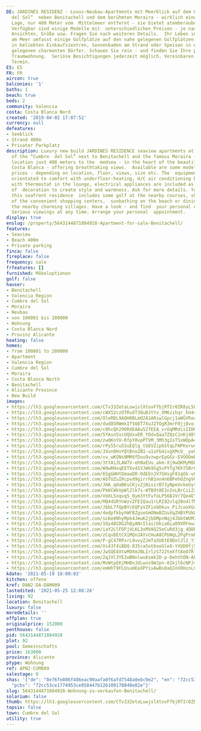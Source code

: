 ```yaml
---
DE: JARDINES RESIDENZ - Luxus-Neubau-Apartments mit Meerblick auf dem Gipfel des „Cumbre
  del Sol“  neben Benitachell und dem berühmten Moraira - wirklich eine einzigartige
  Lage, nur 400 Meter vom  Mittelmeer entfernt - sie bietet atemberaubende Ausblicke.
  Verfügbar sind einige Modelle mit  unterschiedlichen Preisen - je nach Lage, Boden,
  Ansichten, Größe usw. Fragen Sie nach weiteren Details.  Ihr Leben in dieser Residenz
  am Meer umfasst einige Golfplätze auf den nahe gelegenen Golfplätzen,  Einkaufsmöglichkeiten
  in beliebten Einkaufszentren, Sonnenbaden am Strand oder Speisen in einem der  nahe
  gelegenen charmanten Dörfer. Schauen Sie rein - und finden Sie Ihre persönliche
  Traumwohnung.  Seriöse Besichtigungen jederzeit möglich. Vereinbaren Sie Ihren persönlichen
  Termin.
ES: ES
FR: FR
aircon: true
balconies: '1'
baths: 1
beach: true
beds: 2
community: Valencia
costa: Costa Blanca Nord
created: '2019-04-02 17:07:52'
currency: null
defeatures:
- Seeblick
- Strand 400m
- Privater Parkplatz
description: Luxury new build JARDINES RESIDENCE seaview apartments at the summit
  of the “Cumbre  del Sol” next to Benitachell and the famous Moraira - really a unique
  location just 400 meters to the  medsea - in the heart of the beautiful northern
  Costa Blanca - offering breathtaking views.  Available are some models with different
  prices - depending on location, floor, views, size etc. The  equipments are also
  orientated to comfort with underfloor-heating, H/C air conditioning by  conduits
  with thermostat in the lounge, electrical appliances are included as well as a project
  of  decoration to create style and warmness. Ask for more details. Your life in
  this seafront residence  includes some golf at the nearby courses, shopping in any
  of the convenient shopping centers,  sunbathing on the beach or dining in any of
  the nearby charming villages. Have a look - and find  your personal dream apartment.
  Serious viewings at any time. Arrange your personal  appointment.
display: true
enslug: /property/5643144871804928-Apartment-for-sale-Benitachell/
features:
- Seaview
- Beach 400m
- Private parking
finca: false
fireplace: false
frequency: sale
frfeatures: []
furnished: Möbeloptionen
golf: false
hauser:
- Benitachell
- Valencia Region
- Cumbre del Sol
- Moraira
- Neubau
- von 100001 bis 200000
- Wohnung
- Costa Blanca Nord
- Provinz Alicante
heating: false
homes:
- from 100001 to 200000
- Apartment
- Valencia Region
- Cumbre del Sol
- Moraira
- Costa Blanca North
- Benitachell
- Alicante Province
- New Build
images:
- https://lh3.googleusercontent.com/CTv33ZetaLuwjslXtovFfbjRTIr0ZR8yL5LDpSngnfC_inK6SORU6A3gd8yZUzCqykORNIXsJBQx0PVqDAV-MrGYAmTgLicVWQ=w640-rj-e30-l100
- https://lh3.googleusercontent.com/cWXS2czOTRuOT3QuBJtYx_XM6zihqr_hU44JQLMHn-S6bMSOtWPMn6joBfgJIOiVTxR0Ns761pC0lSN8WGbhF_rf5Xx0zGla=w640-rj-e30-l100
- https://lh3.googleusercontent.com/OleRDL9AQH0BLmO2A1ARiwlGpcj1aWGVRooIFHn085rCTNySwGH98hB-L98S1ZdRhWL6gMYoalamnB_ADvArNDX10CViimKwEAk=w640-rj-e30-l100
- https://lh3.googleusercontent.com/dud85RWmkIf508T7XuJZfOgR3mrF0jj8vo1gkVlLXmGHpjtE3UlKLQN46TmB12pL0sb_V65ZhzSiJyF7_VnPEfIxqxDCLSml5Q=w640-rj-e30-l100
- https://lh3.googleusercontent.com/c0hcQh29ORdEAAu5ZfEEA_vrOqMRdisIIDH3J6mGE-lMdTAdDi0cuW9s6cFfs-fbluxNAerJICS2qqI78_xjIJltMYWhElHjZDg=w640-rj-e30-l100
- https://lh3.googleusercontent.com/5YAsn5scUQUxxER_YDdvQaa7ZQzC1nKj4DVgKDWy1HuJk2U_TFcrHlpH6YBVs3UK4i8IS1HRY4e_mDXFQkBSm71EEVkTCGR14p4=w640-rj-e30-l100
- https://lh3.googleusercontent.com/zwQKnYU-RfpY0vpPTVM_3Mh3gIoTSxWOpAcB77q6-mrB2oh-t35uCrt5PVatLN873HZFKb2b2OeSqz__g96fzoH4nK875HdaIA=w640-rj-e30-l100
- https://lh3.googleusercontent.com/rPy55ruSSoEQlg_tUEVZip6StqLFNPKerwvhzZLfuVqAPCBqRhLIAduGh76orIjxdqO1Z5ezskxLfn1vuunZr9Kw3CWWtK6CSA=w640-rj-e30-l100
- https://lh3.googleusercontent.com/JXun0HvYQtBnoZB1-u1oFG4ivgXMcU__ye0G1UlTkHrWxxXqWvbz4tQdJY19-OMq8BPIddiwdEhqCNHvP4V2QUTnfxZBZP-h=w640-rj-e30-l100
- https://lh3.googleusercontent.com/vu_wKONsNMMdfDuu9vzwprEpGGz-EVOOOmBbzGwcjRVXvrgpmMx-4qkSonU3N0Eva7vF3RLvPqZYl1-V-5z4hNCGSnkTFKTU=w640-rj-e30-l100
- https://lh3.googleusercontent.com/3tYAiJLAW7V-ehNaEUu_akm-Xj9wQKMyMOQNTjOR82dQF9ElAdKf3_Mx_XWM_XvENtYmTIZrfD058Rpqpq-knbWnji40YBjg7w=w640-rj-e30-l100
- https://lh3.googleusercontent.com/W9wRHxqEETXvd1VJWk9Sg5vPYfg7KhT5BrCA_lyfqs_sd5ozhHmHe6xbiFyf6sDF7J0WdS3Lu3niyIAFB76KxolJyVdbGwRF=w640-rj-e30-l100
- https://lh3.googleusercontent.com/6SgGHHtDmaaDR-OdEEnJV7GHigF81qOk-uGKBjBAtvM0v8pEUDzfyxTlo5CLD7YB0gc739l5YLnF1UJ-ESrSC_AMRY-wJnluoQ=w640-rj-e30-l100
- https://lh3.googleusercontent.com/AbTUZuIRcpvd9girrhB1nn4n6BPehOZngVOjf_mkponVRQX5GkswUDQgU8s2pUZzQQVbv-AXHgmC-7wCOT93OeHoA0vFelVT1w=w640-rj-e30-l100
- https://lh3.googleusercontent.com/JHA_qHaBKsCKjvZjNisirB7JyNpeUvkeUyvYbF_TWchYCulcsU-_OfblBE9WqL6oSiTvwJEoSP9plsqmKbalIprcrE1cFMxdPPk=w640-rj-e30-l100
- https://lh3.googleusercontent.com/PkKCWkVpWl2lk7s-WTB9t0E1nInLBrCiiZx76G31G9cL1F4K4pnd0Utw06IXuf8bv30q2JAwHtCRdw1AE18-y_vyEk2YVyX6TnU=w640-rj-e30-l100
- https://lh3.googleusercontent.com/VmXL5oqvq5_0ym3YtFvfoLP56BJVr7Qe4EYjSiF_axNqA_eIF7X9MZg9zttfJZI3W1VheJHhoiB--axgZkqNA1pOJCzsMzoqmhM=w640-rj-e30-l100
- https://lh3.googleusercontent.com/MQ44SRYnWzvZFEIQau1rLRI92vlq38o4lfMfXp4ePm_Zg_OlSg-51TELh3dhTg1W5rljIi2JENoebjgUsFsRH-41JhwsfjTJ6w=w640-rj-e30-l100
- https://lh3.googleusercontent.com/JbbL7fQpBYcEQFyVZFiebDkuv_PiJcooXGd55qy2EMCozMA5JCJnLPA2X05IxC1IotXikHfZMzunF7aT2yIy19MCej_3-Kdqwg=w640-rj-e30-l100
- https://lh3.googleusercontent.com/4edpfkbyhWFBZgseGmONeBZUuXqZHBYPUkWHjDwI5y3Y1ugVmTYRpge_yo4CFUucRL3T1BxaAB8JAClrYwzmolYzVK8mvNC3gw=w640-rj-e30-l100
- https://lh3.googleusercontent.com/sLKe8NhyMpk4JmuK2jbOMpnNqj4JbbtWUM2FcgIBFnbZoeV9LI6Y54xPj-13E5HbFq7MpvLpAWNALxDeYwkhga1IGcLte-bMKw=w640-rj-e30-l100
- https://lh3.googleusercontent.com/1Oy48CDG2hQyANrIlaicUkia6LaO9VRFewZq3KiRKBp6jICrYYUvU50TcYSJDYILsluW6OIFpmoL4v2LTBerKj6xEuTKb1Ud=w640-rj-e30-l100
- https://lh3.googleusercontent.com/iaY2LlFDFjVLKL3xMVAQ25eCuRd3jg_4QDBnHGOO8vILElRA9YJ44lMGEUIWK-ELPsVPtqln8xOxmn8rrfvyHfZ--BQSbpKb=w640-rj-e30-l100
- https://lh3.googleusercontent.com/zCqvDEtCXiMQnJAYvCHuA8CPbNqL2PgPrmk-Bq6rR9ushBtTvQP6AKtJoZY1XRuZO1Mn3oTqeTNq6bkbpQVCcNhzX7TinNekTZ8=w640-rj-e30-l100
- https://lh3.googleusercontent.com/P-gC47RPxrL9vvyZJmTaSU6tE0DnlJl2_Y3TuLXXYWa-a-Td_t79C0j9MG8hDZ3LVj2NnkySB9dPjYGrPVqOXv1-ZyxfFhtt=w640-rj-e30-l100
- https://lh3.googleusercontent.com/Xs43f4iBDQ-835ca5ot6ooGle8-YXUD0fjSoY6liG61ezSSD9lLBYUXDLnDpZYLQZ8RZBVu88grJTmIdEZXz6iDUlkj_5SxBHQ=w640-rj-e30-l100
- https://lh3.googleusercontent.com/JwSQE8XtwMOXmJNLIrlzS722teXft8eO7RlycKxKHPSm25EcM9GKnHhKwyGkEvWaSed628mE2VCYWIcNVZcLiN6w41kNdqjKGg=w640-rj-e30-l100
- https://lh3.googleusercontent.com/2qJVl3YE2wBNnlwu6smk2D-p-DehthON-AFdxhACti1NviCxwKxgRDcexxrqI_gRc9MVjBMk4tQtN4Euots_bh-dOQFJgJtd=w640-rj-e30-l100
- https://lh3.googleusercontent.com/MvWtpEKjMHBnJdLwns9WJpn-0Ikjl6cNPJv1FEGnDq6Oog4ijT8QWkOYeWtgdEqLXlFEbAtrh_wWuQQ20Jhu8gFVfREwTDf-=w640-rj-e30-l100
- https://lh3.googleusercontent.com/emHhT9FLUsuHEeXPYivAwBs0aQJnVOHcnLCP_4LFDkbmDh-baS-LEJ7FXUTdsqH-IfEaUIWvQF1UZWanwMDXq32K9wFhx3qA=w640-rj-e30-l100
kdate: '2021-05-19 18:00:03'
kitchen: offene
kref: DAN2-DA-DAM009
lastedited: '2021-05-25 12:08:26'
living: 92
location: Benitachell
luxury: false
moredetails: ''
offplan: true
originalprice: 152000
penthouse: false
pid: 5643144871804928
plot: 92
pool: Gemeinschafts
price: 163000
province: Alicante
ptype: Wohnung
ref: APN2-CUM009
salestage: 0
shas: '{"de": "8e76fe806f486eac90aafa0f6afd7548a0ebc9e2", "en": "72cc53ce1774953ce058447b126109178040e82e",
  "pcbs": "72cc53ce1774953ce058447b126109178040e82e"}'
slug: 5643144871804928-Wohnung-zu-verkaufen-Benitachell/
solarium: false
thumb: https://lh3.googleusercontent.com/CTv33ZetaLuwjslXtovFfbjRTIr0ZR8yL5LDpSngnfC_inK6SORU6A3gd8yZUzCqykORNIXsJBQx0PVqDAV-MrGYAmTgLicVWQ=w400-h240-n-rj-e30-l100
topsix: false
town: Cumbre del Sol
utility: true
---
```

